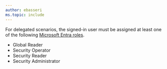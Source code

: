 ```yaml
---
author: ebasseri
ms.topic: include
---
```


For delegated scenarios, the signed-in user must be assigned at least one of the following [Microsoft Entra roles](/entra/identity/role-based-access-control/permissions-reference?toc=%2Fgraph%2Ftoc.json).

- Global Reader
- Security Operator
- Security Reader
- Security Administrator
